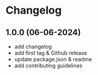 # Changelog

## 1.0.0 (06-06-2024)

- add changelog
- add first tag & Github release
- update package.json & readme
- add contributing guidelines
